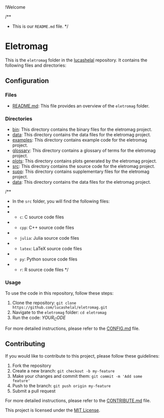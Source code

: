 !Welcome

/**
 * This is our `README.md` file.
 */

# Eletromag

This is the `eletromag` folder in the [lucashelal](https://github.com/lucashelal) repository. It contains the following files and directories:

## Configuration

### Files

- [README.md](README.md): This file provides an overview of the `eletromag` folder.

### Directories

- [bin](bin): This directory contains the binary files for the eletromag project.
- [data](data): This directory contains the data files for the eletromag project.
- [examples](examples): This directory contains example code for the eletromag project.
- [glossary](glossary): This directory contains a glossary of terms for the eletromag project.
- [plots](plots): This directory contains plots generated by the eletromag project.
- [src](src): This directory contains the source code for the eletromag project.
- [supp](supp): This directory contains supplementary files for the eletromag project.
- [data](data): This directory contains the data files for the eletromag project.

/**
 * In the `src` folder, you will find the following files:
 * 
 * - `c`: C source code files
 * - `cpp`: C++ source code files
 * - `julia`: Julia source code files
 * - `latex`: LaTeX source code files
 * - `py`: Python source code files
 * - `r`: R source code files
 */

### Usage

To use the code in this repository, follow these steps:

1. Clone the repository: `git clone https://github.com/lucashelal/eletromag.git`
2. Navigate to the `eletromag` folder: `cd eletromag`
3. Run the code: $YOUR_CODE$

For more detailed instructions, please refer to the [CONFIG.md](CONFIG.md) file.

## Contributing

If you would like to contribute to this project, please follow these guidelines:

1. Fork the repository
2. Create a new branch: `git checkout -b my-feature`
3. Make your changes and commit them: `git commit -m 'Add some feature'`
4. Push to the branch: `git push origin my-feature`
5. Submit a pull request

For more detailed instructions, please refer to the [CONTRIBUTE.md](CONTRIBUTE.md) file.

This project is licensed under the [MIT License](LICENSE).